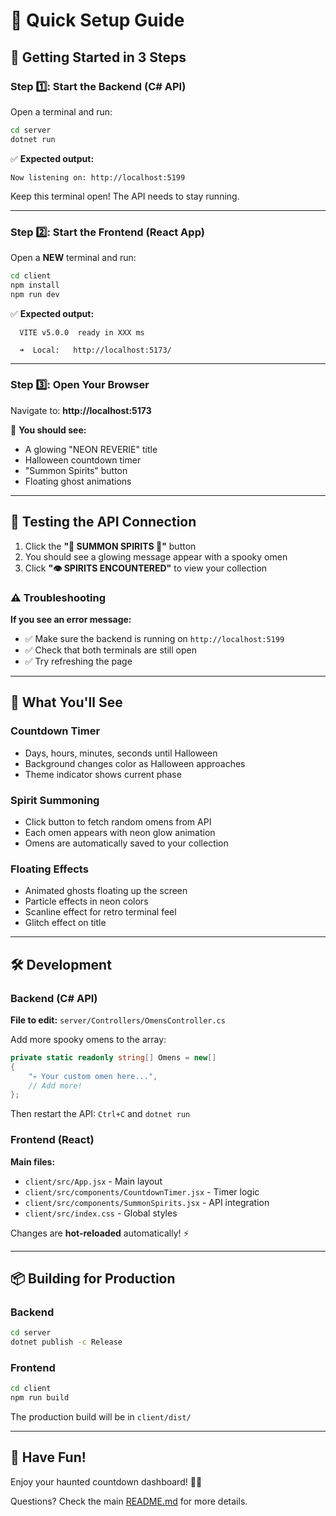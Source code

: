 # 🎃 Quick Setup Guide

## 🚀 Getting Started in 3 Steps

### Step 1️⃣: Start the Backend (C# API)

Open a terminal and run:

```bash
cd server
dotnet run
```

✅ **Expected output:**
```
Now listening on: http://localhost:5199
```

Keep this terminal open! The API needs to stay running.

---

### Step 2️⃣: Start the Frontend (React App)

Open a **NEW** terminal and run:

```bash
cd client
npm install
npm run dev
```

✅ **Expected output:**
```
  VITE v5.0.0  ready in XXX ms

  ➜  Local:   http://localhost:5173/
```

---

### Step 3️⃣: Open Your Browser

Navigate to: **http://localhost:5173**

🎃 **You should see:**
- A glowing "NEON REVERIE" title
- Halloween countdown timer
- "Summon Spirits" button
- Floating ghost animations

---

## 🧪 Testing the API Connection

1. Click the **"🔮 SUMMON SPIRITS 🔮"** button
2. You should see a glowing message appear with a spooky omen
3. Click **"👁️ SPIRITS ENCOUNTERED"** to view your collection

### ⚠️ Troubleshooting

**If you see an error message:**
- ✅ Make sure the backend is running on `http://localhost:5199`
- ✅ Check that both terminals are still open
- ✅ Try refreshing the page

---

## 🎨 What You'll See

### **Countdown Timer**
- Days, hours, minutes, seconds until Halloween
- Background changes color as Halloween approaches
- Theme indicator shows current phase

### **Spirit Summoning**
- Click button to fetch random omens from API
- Each omen appears with neon glow animation
- Omens are automatically saved to your collection

### **Floating Effects**
- Animated ghosts floating up the screen
- Particle effects in neon colors
- Scanline effect for retro terminal feel
- Glitch effect on title

---

## 🛠️ Development

### Backend (C# API)

**File to edit:** `server/Controllers/OmensController.cs`

Add more spooky omens to the array:

```csharp
private static readonly string[] Omens = new[]
{
    "💀 Your custom omen here...",
    // Add more!
};
```

Then restart the API: `Ctrl+C` and `dotnet run`

### Frontend (React)

**Main files:**
- `client/src/App.jsx` - Main layout
- `client/src/components/CountdownTimer.jsx` - Timer logic
- `client/src/components/SummonSpirits.jsx` - API integration
- `client/src/index.css` - Global styles

Changes are **hot-reloaded** automatically! ⚡

---

## 📦 Building for Production

### Backend
```bash
cd server
dotnet publish -c Release
```

### Frontend
```bash
cd client
npm run build
```

The production build will be in `client/dist/`

---

## 🎃 Have Fun!

Enjoy your haunted countdown dashboard! 👻✨

Questions? Check the main [README.md](README.md) for more details.


